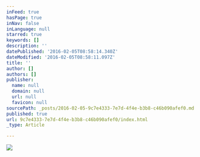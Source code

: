 ```yaml
---
inFeed: true
hasPage: true
inNav: false
inLanguage: null
starred: true
keywords: []
description: ''
datePublished: '2016-02-05T08:58:14.340Z'
dateModified: '2016-02-05T08:58:11.097Z'
title: ''
author: []
authors: []
publisher:
  name: null
  domain: null
  url: null
  favicon: null
sourcePath: _posts/2016-02-05-9c7e4333-7e7d-4f4e-b3b8-c46b090afef0.md
published: true
url: 9c7e4333-7e7d-4f4e-b3b8-c46b090afef0/index.html
_type: Article

---
```

![](https://the-grid-user-content.s3-us-west-2.amazonaws.com/e01432d9-aabe-4de5-8c9c-2a32a1b068cf.jpg)